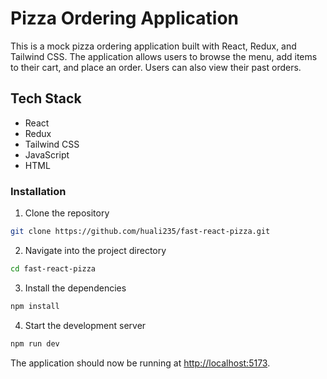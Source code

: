 # Pizza Ordering Application

This is a mock pizza ordering application built with React, Redux, and Tailwind CSS. The application allows users to browse the menu, add items to their cart, and place an order. Users can also view their past orders.

## Tech Stack

- React
- Redux
- Tailwind CSS
- JavaScript
- HTML

### Installation

1. Clone the repository

```bash
git clone https://github.com/huali235/fast-react-pizza.git
```

2. Navigate into the project directory

```bash
cd fast-react-pizza
```

3. Install the dependencies

```bash
npm install
```

4. Start the development server

```bash
npm run dev
```

The application should now be running at [http://localhost:5173](http://localhost:5173).
